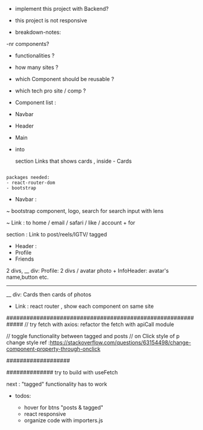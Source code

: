 - implement this project with Backend?
- this project is not responsive

- breakdown-notes:

-nr components?

- functionalities ?
- how many sites ?
- which Component should be reusable ?

- which tech pro site / comp ?

- Component list :

- Navbar
- Header
- Main
- into <main> section Links that shows cards , inside - Cards

```

packages needed:
- react-router-dom
- bootstrap

```

- Navbar :

~ bootstrap component, logo, search for search input with lens

~ Link : to home / email / safari / like / account + for <main> section : Link to post/reels/IGTV/ tagged

- Header :
- Profile
- Friends

2 divs,
\_\_ div: Profile: 2 divs / avatar photo + InfoHeader: avatar's name,button etc.

---

\_\_ div: Cards then cards of photos

- Link : react router , show each component on same site

#############################################################
// try fetch with axios: refactor the fetch with apiCall module

// toggle functionality between tagged and posts
// on Click style of p change style ref :https://stackoverflow.com/questions/63154498/change-component-property-through-onclick

###################

##############
try to build with useFetch

next : "tagged" functionality has to work

- todos:

  - hover for btns "posts & tagged"
  - react responsive
  - organize code with importers.js
